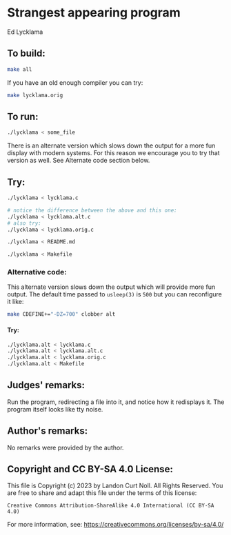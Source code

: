 # Strangest appearing program 

Ed Lycklama  


## To build:

```sh
make all
```

If you have an old enough compiler you can try:

```sh
make lycklama.orig
```


## To run:

```sh
./lycklama < some_file
```

There is an alternate version which slows down the output for a more fun display
with modern systems. For this reason we encourage you to try that version
as well. See Alternate code section below. 


## Try:

```sh
./lycklama < lycklama.c

# notice the difference between the above and this one:
./lycklama < lycklama.alt.c
# also try:
./lycklama < lycklama.orig.c

./lycklama < README.md

./lycklama < Makefile

```


### Alternative code:

This alternate version slows down the output which will provide more fun
output. The default time passed to `usleep(3)` is `500` but you can reconfigure
it like:


```sh
make CDEFINE+="-DZ=700" clobber alt
```

#### Try:

```sh
./lycklama.alt < lycklama.c
./lycklama.alt < lycklama.alt.c
./lycklama.alt < lycklama.orig.c
./lycklama.alt < Makefile
```


## Judges' remarks:

Run the program, redirecting a file into it, and notice how it redisplays it.
The program itself looks like tty noise.


## Author's remarks:

No remarks were provided by the author.

## Copyright and CC BY-SA 4.0 License:

This file is Copyright (c) 2023 by Landon Curt Noll.  All Rights Reserved.
You are free to share and adapt this file under the terms of this license:

    Creative Commons Attribution-ShareAlike 4.0 International (CC BY-SA 4.0)

For more information, see: https://creativecommons.org/licenses/by-sa/4.0/
